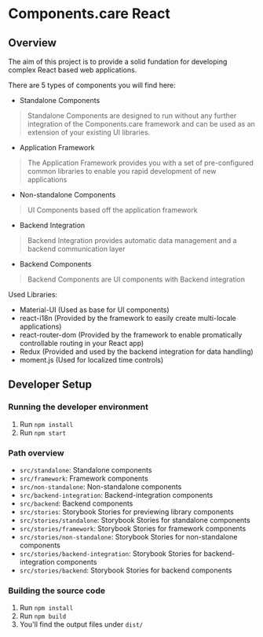 # Components.care React

## Overview

The aim of this project is to provide a solid fundation for developing complex React based web applications.

There are 5 types of components you will find here:
- Standalone Components
> Standalone Components are designed to run without any further integration of the Components.care framework and can be used as an extension of your existing UI libraries.
- Application Framework
> The Application Framework provides you with a set of pre-configured common libraries to enable you rapid development of new applications
- Non-standalone Components
> UI Components based off the application framework
- Backend Integration
> Backend Integration provides automatic data management and a backend communication layer
- Backend Components
> Backend Components are UI components with Backend integration

Used Libraries:
- Material-UI (Used as base for UI components)
- react-i18n (Provided by the framework to easily create multi-locale applications)
- react-router-dom (Provided by the framework to enable promatically controllable routing in your React app)
- Redux (Provided and used by the backend integration for data handling)
- moment.js (Used for localized time controls)

## Developer Setup

### Running the developer environment

1. Run `npm install`
2. Run `npm start`

### Path overview

- `src/standalone`: Standalone components
- `src/framework`: Framework components
- `src/non-standalone`: Non-standalone components
- `src/backend-integration`: Backend-integration components
- `src/backend`: Backend components
- `src/stories`: Storybook Stories for previewing library components
- `src/stories/standalone`: Storybook Stories for standalone components
- `src/stories/framework`: Storybook Stories for framework components
- `src/stories/non-standalone`: Storybook Stories for non-standalone components
- `src/stories/backend-integration`: Storybook Stories for backend-integration components
- `src/stories/backend`: Storybook Stories for backend components

### Building the source code

1. Run `npm install`
2. Run `npm build`
3. You'll find the output files under `dist/`
